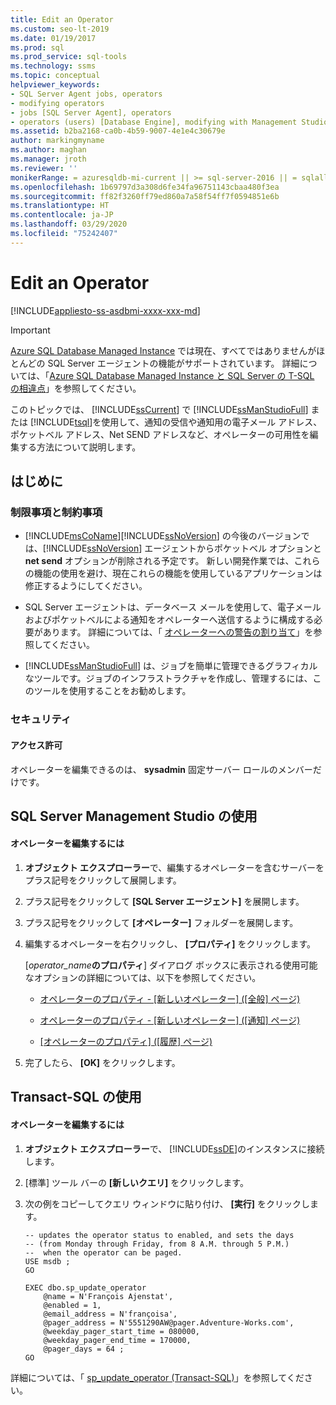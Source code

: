 ```yaml
---
title: Edit an Operator
ms.custom: seo-lt-2019
ms.date: 01/19/2017
ms.prod: sql
ms.prod_service: sql-tools
ms.technology: ssms
ms.topic: conceptual
helpviewer_keywords:
- SQL Server Agent jobs, operators
- modifying operators
- jobs [SQL Server Agent], operators
- operators (users) [Database Engine], modifying with Management Studio
ms.assetid: b2ba2168-ca0b-4b59-9007-4e1e4c30679e
author: markingmyname
ms.author: maghan
ms.manager: jroth
ms.reviewer: ''
monikerRange: = azuresqldb-mi-current || >= sql-server-2016 || = sqlallproducts-allversions
ms.openlocfilehash: 1b69797d3a308d6fe34fa96751143cbaa480f3ea
ms.sourcegitcommit: ff82f3260ff79ed860a7a58f54ff7f0594851e6b
ms.translationtype: HT
ms.contentlocale: ja-JP
ms.lasthandoff: 03/29/2020
ms.locfileid: "75242407"
---
```

# <a name="edit-an-operator"></a>Edit an Operator
[!INCLUDE[appliesto-ss-asdbmi-xxxx-xxx-md](../../includes/appliesto-ss-asdbmi-xxxx-xxx-md.md)]

> [!IMPORTANT]  
> [Azure SQL Database Managed Instance](https://docs.microsoft.com/azure/sql-database/sql-database-managed-instance) では現在、すべてではありませんがほとんどの SQL Server エージェントの機能がサポートされています。 詳細については、「[Azure SQL Database Managed Instance と SQL Server の T-SQL の相違点](https://docs.microsoft.com/azure/sql-database/sql-database-managed-instance-transact-sql-information#sql-server-agent)」を参照してください。

このトピックでは、 [!INCLUDE[ssCurrent](../../includes/sscurrent-md.md)] で [!INCLUDE[ssManStudioFull](../../includes/ssmanstudiofull-md.md)] または [!INCLUDE[tsql](../../includes/tsql-md.md)]を使用して、通知の受信や通知用の電子メール アドレス、ポケットベル アドレス、Net SEND アドレスなど、オペレーターの可用性を編集する方法について説明します。  
  
## <a name="before-you-begin"></a><a name="BeforeYouBegin"></a>はじめに  
  
### <a name="limitations-and-restrictions"></a><a name="Restrictions"></a>制限事項と制約事項  
  
-   [!INCLUDE[msCoName](../../includes/msconame_md.md)][!INCLUDE[ssNoVersion](../../includes/ssnoversion-md.md)] の今後のバージョンでは、[!INCLUDE[ssNoVersion](../../includes/ssnoversion-md.md)] エージェントからポケットベル オプションと **net send** オプションが削除される予定です。 新しい開発作業では、これらの機能の使用を避け、現在これらの機能を使用しているアプリケーションは修正するようにしてください。  
  
-   SQL Server エージェントは、データベース メールを使用して、電子メールおよびポケットベルによる通知をオペレーターへ送信するように構成する必要があります。 詳細については、「 [オペレーターへの警告の割り当て](assign-alerts-to-an-operator.md)」を参照してください。  
  
-   [!INCLUDE[ssManStudioFull](../../includes/ssmanstudiofull-md.md)] は、ジョブを簡単に管理できるグラフィカルなツールです。ジョブのインフラストラクチャを作成し、管理するには、このツールを使用することをお勧めします。  
  
### <a name="security"></a><a name="Security"></a>セキュリティ  
  
#### <a name="permissions"></a><a name="Permissions"></a>アクセス許可  
オペレーターを編集できるのは、 **sysadmin** 固定サーバー ロールのメンバーだけです。  
  
## <a name="using-sql-server-management-studio"></a><a name="SSMSProcedure"></a>SQL Server Management Studio の使用  
  
#### <a name="to-edit-an-operator"></a>オペレーターを編集するには  
  
1.  **オブジェクト エクスプローラー**で、編集するオペレーターを含むサーバーをプラス記号をクリックして展開します。  
  
2.  プラス記号をクリックして **[SQL Server エージェント]** を展開します。  
  
3.  プラス記号をクリックして **[オペレーター]** フォルダーを展開します。  
  
4.  編集するオペレーターを右クリックし、 **[プロパティ]** をクリックします。  
  
    [_operator\_name_**のプロパティ**] ダイアログ ボックスに表示される使用可能なオプションの詳細については、以下を参照してください。  
  
    -   [オペレーターのプロパティ - [新しいオペレーター] ([全般] ページ)](../../ssms/agent/operator-properties-new-operator-general-page.md)  
  
    -   [オペレーターのプロパティ - [新しいオペレーター] ([通知] ページ)](../../ssms/agent/operator-properties-new-operator-notifications-page.md)  
  
    -   [[オペレーターのプロパティ] ([履歴] ページ)](../../ssms/agent/operator-properties-history-page.md)  
  
5.  完了したら、 **[OK]** をクリックします。  
  
## <a name="using-transact-sql"></a><a name="TsqlProcedure"></a>Transact-SQL の使用  
  
#### <a name="to-edit-an-operator"></a>オペレーターを編集するには  
  
1.  **オブジェクト エクスプローラー**で、 [!INCLUDE[ssDE](../../includes/ssde_md.md)]のインスタンスに接続します。  
  
2.  [標準] ツール バーの **[新しいクエリ]** をクリックします。  
  
3.  次の例をコピーしてクエリ ウィンドウに貼り付け、 **[実行]** をクリックします。  
  
    ```  
    -- updates the operator status to enabled, and sets the days   
    -- (from Monday through Friday, from 8 A.M. through 5 P.M.)
    --  when the operator can be paged.   
    USE msdb ;  
    GO  
  
    EXEC dbo.sp_update_operator   
        @name = N'François Ajenstat',  
        @enabled = 1,  
        @email_address = N'françoisa',  
        @pager_address = N'5551290AW@pager.Adventure-Works.com',  
        @weekday_pager_start_time = 080000,  
        @weekday_pager_end_time = 170000,  
        @pager_days = 64 ;  
    GO  
    ```  
  
詳細については、「 [sp_update_operator (Transact-SQL)](https://msdn.microsoft.com/231750a6-4828-4d03-afe6-b91d38c42ed3)」を参照してください。  
  
